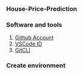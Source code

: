 ### House-Price-Prediction
### Software and tools

1. [Github Account](https://github.com)
2. [VSCode ID](https://code.visualstudio.com)
3. [GitCLI](https://git-scm.com/docs/gitcli)

### Create environment 

